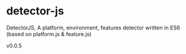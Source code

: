 # detector-js
DetectorJS, A platform, environment, features detector written in ES6 (based on platform.js & feature.js)

v0.0.5
